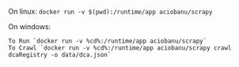 On linux: `docker run -v $(pwd):/runtime/app aciobanu/scrapy`

On windows: 

    To Run `docker run -v %cd%:/runtime/app aciobanu/scrapy`
    To Crawl `docker run -v %cd%:/runtime/app aciobanu/scrapy crawl dcaRegistry -o data/dca.json`
    
    